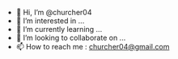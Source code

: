 - 👋 Hi, I’m @churcher04
- 👀 I’m interested in ...
- 🌱 I’m currently learning ...
- 💞️ I’m looking to collaborate on ...
- 📫 How to reach me : churcher04@gmail.com

<!---
churcher04/churcher04 is a ✨ special ✨ repository because its `README.md` (this file) appears on your GitHub profile.
You can click the Preview link to take a look at your changes.
--->
